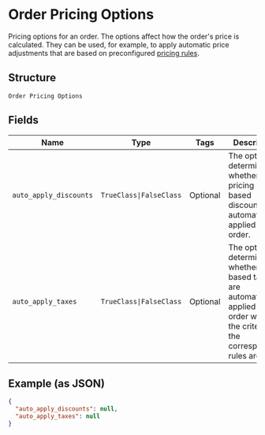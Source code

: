 
# Order Pricing Options

Pricing options for an order. The options affect how the order's price is calculated.
They can be used, for example, to apply automatic price adjustments that are based on preconfigured
[pricing rules](../../doc/models/catalog-pricing-rule.md).

## Structure

`Order Pricing Options`

## Fields

| Name | Type | Tags | Description |
|  --- | --- | --- | --- |
| `auto_apply_discounts` | `TrueClass\|FalseClass` | Optional | The option to determine whether pricing rule-based<br>discounts are automatically applied to an order. |
| `auto_apply_taxes` | `TrueClass\|FalseClass` | Optional | The option to determine whether rule-based taxes are automatically<br>applied to an order when the criteria of the corresponding rules are met. |

## Example (as JSON)

```json
{
  "auto_apply_discounts": null,
  "auto_apply_taxes": null
}
```

